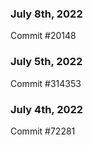 ### July 8th, 2022

Commit #20148

### July 5th, 2022

Commit #314353


### July 4th, 2022

Commit #72281
